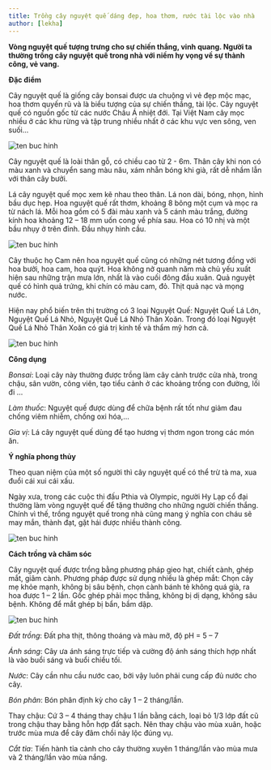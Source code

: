 ```yaml
---
title: Trồng cây nguyệt quế dáng đẹp, hoa thơm, rước tài lộc vào nhà
author: [lekha]
---
```

**Vòng nguyệt quế tượng trưng cho sự chiến thắng, vinh quang. Người ta thường trồng cây nguyệt quế trong nhà với niềm hy vọng về sự thành công, vẻ vang.**

**Đặc điểm**

Cây nguyệt quế là giống cây bonsai được ưa chuộng vì vẻ đẹp mộc mạc, hoa thơm quyến rũ và là biểu tượng của sự chiến thắng, tài lộc. Cây nguyệt quế có nguồn gốc từ các nước Châu Á nhiệt đới. Tại Việt Nam cây mọc nhiều ở các khu rừng và tập trung nhiều nhất ở các khu vực ven sông, ven suối...

![ten buc hinh](https://eva-img.24hstatic.com/upload/4-2017/images/2017-10-11/trong-cay-nguyet-que-mong-cau-vinh-quang-cho-gia-dinh-cay-nguyet-que-1-1507715523-width660height639.jpg "ten buc hinh")

Cây nguyệt quế là loài thân gỗ, có chiều cao từ 2 - 6m. Thân cây khi non có màu xanh và chuyển sang màu nâu, xám nhẵn bóng khi già, rất dễ nhầm lẫn với thân cây bưởi.

Lá cây nguyệt quế mọc xem kẽ nhau theo thân. Lá non dài, bóng, nhọn, hình bầu dục hẹp. Hoa nguyệt quế rất thơm, khoảng 8 bông một cụm và mọc ra từ nách lá. Mỗi hoa gồm có 5 đài màu xanh và 5 cánh màu trắng, đường kính hoa khoảng 12 – 18 mm uốn cong về phía sau. Hoa có 10 nhị và một bầu nhụy ở trên đỉnh. Đầu nhụy hình cầu.

![ten buc hinh](https://eva-img.24hstatic.com/upload/4-2017/images/2017-10-11/trong-cay-nguyet-que-mong-cau-vinh-quang-cho-gia-dinh-caynguyetque-7--1507715615-width660height581.jpg "ten buc hinh")

Cây thuộc họ Cam nên hoa nguyệt quế cũng có những nét tương đồng với hoa bưởi, hoa cam, hoa quýt. Hoa không nở quanh năm mà chủ yếu xuất hiện sau những trận mưa lớn, nhất là vào cuối đông đầu xuân. Quả nguyệt quế có hình quả trứng, khi chín có màu cam, đỏ. Thịt quả nạc và mọng nước.

Hiện nay phổ biến trên thị trường có 3 loại Nguyệt Quế: Nguyệt Quế Lá Lớn, Nguyệt Quế Lá Nhỏ, Nguyệt Quế Lá Nhỏ Thân Xoăn. Trong đó loại Nguyệt Quế Lá Nhỏ Thân Xoăn có giá trị kinh tế và thẩm mỹ hơn cả.

![ten buc hinh](https://eva-img.24hstatic.com/upload/4-2017/images/2017-10-11/trong-cay-nguyet-que-mong-cau-vinh-quang-cho-gia-dinh-cay-nguyet-que-2a-1507715705-width660height495.jpg "ten buc hinh")

**Công dụng**

*Bonsai*: Loại cây này thường được trồng làm cây cảnh trước cửa nhà, trong chậu, sân vườn, công viên, tạo tiểu cảnh ở các khoảng trống con đường, lối đi …


*Làm thuốc*: Nguyệt quế được dùng để chữa bệnh rất tốt như giảm đau chống viêm nhiễm, chống oxi hóa,...

*Gia vị*: Lá cây nguyệt quế dùng để tạo hương vị thơm ngon trong các món ăn.

**Ý nghĩa phong thủy**

Theo quan niệm của một số người thì cây nguyệt quế có thể trừ tà ma, xua đuổi cái xui cái xấu.

Ngày xưa, trong các cuộc thi đấu Pthia và Olympic, người Hy Lạp cổ đại thường làm vòng nguyệt quế để tặng thưởng cho những người chiến thắng. Chính vì thế, trồng nguyệt quế trong nhà cũng mang ý nghĩa con cháu sẽ may mắn, thành đạt, gặt hái được nhiều thành công.

![ten buc hinh](https://eva-img.24hstatic.com/upload/4-2017/images/2017-10-11/trong-cay-nguyet-que-mong-cau-vinh-quang-cho-gia-dinh-img20170216135657553-1507715772-width660height769.jpg "ten buc hinh")

**Cách trồng và chăm sóc**

Cây nguyệt quế được trồng bằng phương pháp gieo hạt, chiết cành, ghép mắt, giâm cành. Phương pháp được sử dụng nhiều là ghép mắt: Chọn cây mẹ khỏe mạnh, không bị sâu bệnh, chọn cành bánh tẻ không quá già, ra hoa được 1 – 2 lần. Gốc ghép phải mọc thẳng, không bị dị dạng, không sâu bệnh. Không để mắt ghép bị bẩn, bầm dập.

![ten buc hinh](https://eva-img.24hstatic.com/upload/4-2017/images/2017-10-11/trong-cay-nguyet-que-mong-cau-vinh-quang-cho-gia-dinh-cay-nguyet-que-0m6-1-1507715823-width660height495.jpg "ten buc hinh")

*Đất trồng*: Đất pha thịt, thông thoáng và màu mỡ, độ pH = 5 – 7

*Ánh sáng*: Cây ưa ánh sáng trực tiếp và cường độ ánh sáng thích hợp nhất là vào buổi sáng và buổi chiều tối.

*Nước*: Cây cần nhu cầu nước cao, bởi vậy luôn phải cung cấp đủ nước cho cây.

*Bón phân*: Bón phân định kỳ cho cây 1 – 2 tháng/lần.

Thay chậu: Cứ 3 – 4 tháng thay chậu 1 lần bằng cách, loại bỏ 1/3 lớp đất cũ trong chậu thay bằng hỗn hợp đất sạch. Nên thay chậu vào mùa xuân, hoặc trước mùa mưa để cây đâm chồi nảy lộc đúng vụ.

*Cắt tỉa*: Tiến hành tỉa cành cho cây thường xuyên 1 tháng/lần vào mùa mưa và 2 tháng/lần vào mùa nắng.

